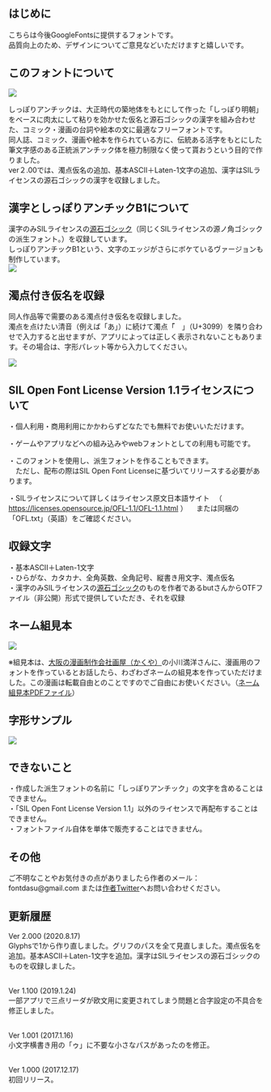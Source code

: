 

<h2>はじめに</h2>
こちらは今後GoogleFontsに提供するフォントです。<br />
品質向上のため、デザインについてご意見などいただけますと嬉しいです。

<h2>このフォントについて</h2>

<img src="./sample1.png" />

しっぽりアンチックは、大正時代の築地体をもとにして作った「しっぽり明朝」をベースに肉太にして粘りを効かせた仮名と源石ゴシックの漢字を組み合わせた、コミック・漫画の台詞や絵本の文に最適なフリーフォントです。<br />
同人誌、コミック、漫画や絵本を作られている方に、伝統ある活字をもとにした筆文字感のある正統派アンチック体を極力制限なく使って貰おうという目的で作りました。<br />
ver２.00では、濁点仮名の追加、基本ASCII＋Laten-1文字の追加、漢字はSILライセンスの源石ゴシックの漢字を収録しました。<br />

<h2>漢字としっぽりアンチックB1について</h2>
漢字のみSILライセンスの<a href="https://github.com/ButTaiwan/genseki-font" target="_blank">源石ゴシック</a>（同じくSILライセンスの源ノ角ゴシックの派生フォント。）を収録しています。<br />
しっぽりアンチックB1という、文字のエッジがさらにボケているヴァージョンも制作しています。<br />

<img src="./sample5.png" />

<h2>濁点付き仮名を収録</h2>

同人作品等で需要のある濁点付き仮名を収録しました。<br />
濁点を点けたい清音（例えば「あ」）に続けて濁点「゙　」（U+3099）を隣り合わせで入力すると出せますが、アプリによっては正しく表示されないこともあります。その場合は、字形パレット等から入力してください。<br />

<img src="./sample4.png" />

<h2>SIL Open Font License Version 1.1ライセンスについて</h2>

・個人利用・商用利用にかかわらずどなたでも無料でお使いいただけます。<br />

・ゲームやアプリなどへの組み込みやwebフォントとしての利用も可能です。<br />

・このフォントを使用し、派生フォントを作ることもできます。<br />
　ただし、配布の際はSIL Open Font Licenseに基づいてリリースする必要があります。<br />

・SILライセンスについて詳しくはライセンス原文日本語サイト
　（ https://licenses.opensource.jp/OFL-1.1/OFL-1.1.html ）
　または同梱の「OFL.txt」（英語）をご確認ください。<br />


<h2>収録文字</h2>
・基本ASCII＋Laten-1文字<br />
・ひらがな、カタカナ、全角英数、全角記号、縦書き用文字、濁点仮名<br />
・漢字のみSILライセンスの<a href="https://github.com/ButTaiwan/genseki-font" target="_blank">源石ゴシック</a>のものを作者であるbutさんからOTFファイル（非公開）形式で提供していただき、それを収録


<h2>ネーム組見本</h2>
<img src="./sample2.jpg" />

※組見本は、<a href="https://www.kakuya.com/" target="_blank">大阪の漫画制作会社画屋（かくや）</a>の小川満洋さんに、漫画用のフォントを作っているとお話したら、わざわざネームの組見本を作っていただけました。この漫画は転載自由とのことですのでご自由にお使いください。（<a href="./sample2.pdf" target="_blank">ネーム組見本PDFファイル</a>）<br />

<h2>字形サンプル</h2>

<img src="./sample3.png" />

<h2>できないこと</h2>
・作成した派生フォントの名前に「しっぽりアンチック」の文字を含めることはできません。<br />
・「SIL Open Font License Version 1.1」以外のライセンスで再配布することはできません。<br />
・フォントファイル自体を単体で販売することはできません。<br />


<h2>その他</h2>
ご不明なことやお気付きの点がありましたら作者のメール：fontdasu@gmail.com
または<a href="https://twitter.com/fontdasu" target="_blank">作者Twitter</a>へお問い合わせください。<br />


<h2>更新履歴</h2>
Ver 2.000 (2020.8.17)<br />
Glyphsで1から作り直しました。グリフのパスを全て見直しました。濁点仮名を追加。基本ASCII＋Laten-1文字を追加。漢字はSILライセンスの源石ゴシックのものを収録しました。<br /><br />

Ver 1.100 (2019.1.24)<br />
一部アプリで三点リーダが欧文用に変更されてしまう問題と合字設定の不具合を修正しました。<br /><br />

Ver 1.001 (2017.1.16)<br />
小文字横書き用の「ゥ」に不要な小さなパスがあったのを修正。<br /><br />

Ver 1.000 (2017.12.17)<br />
初回リリース。


